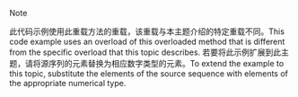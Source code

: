 > [!NOTE]
>  <span data-ttu-id="824b9-101">此代码示例使用此重载方法的重载，该重载与本主题介绍的特定重载不同。</span><span class="sxs-lookup"><span data-stu-id="824b9-101">This code example uses an overload of this overloaded method that is different from the specific overload that this topic describes.</span></span> <span data-ttu-id="824b9-102">若要将此示例扩展到此主题，请将源序列的元素替换为相应数字类型的元素。</span><span class="sxs-lookup"><span data-stu-id="824b9-102">To extend the example to this topic, substitute the elements of the source sequence with elements of the appropriate numerical type.</span></span>